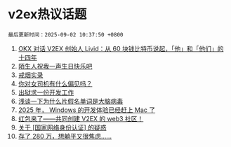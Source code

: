# v2ex热议话题

`最后更新时间：2025-09-02 10:37:50 +0800`

1. [OKX 对话 V2EX 创始人 Livid：从 60 块钱比特币说起，「他」和「他们」的十四年](https://www.v2ex.com/t/1156319)
1. [陌生人祝我一声生日快乐吧](https://www.v2ex.com/t/1156452)
1. [戒烟实录](https://www.v2ex.com/t/1156220)
1. [你对女司机有什么偏见吗？](https://www.v2ex.com/t/1156235)
1. [出狱求一份开发工作](https://www.v2ex.com/t/1156429)
1. [浅谈一下为什么片假名单词是大脑病毒](https://www.v2ex.com/t/1156253)
1. [2025 年， Windows 的开发体验已经赶上 Mac 了](https://www.v2ex.com/t/1156421)
1. [红包来了——共同创建 V2EX 的 web3 社区！](https://www.v2ex.com/t/1156270)
1. [关于 [国家网络身份认证] 的疑惑](https://www.v2ex.com/t/1156211)
1. [存了 280 万，想躺平又很焦虑……](https://www.v2ex.com/t/1156434)

